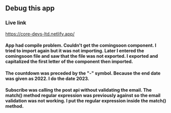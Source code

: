 ## Debug this app

### Live link
https://core-devs-ltd.netlify.app/

#### App had compile problem. Couldn't get the comingsoon component. I tried to import again but it was not importing. Later I entered the comingsoon file and saw that the file was not exported. I exported and capitalized the first letter of the component then imported.

#### The countdown was preceded by the "-" symbol. Because the end date was given as 2022. I do the date 2023.

#### Subscribe was calling the post api without validating the email. The match() method regular expression was previously against so the email validation was not working. I put the regular expression inside the match() method.